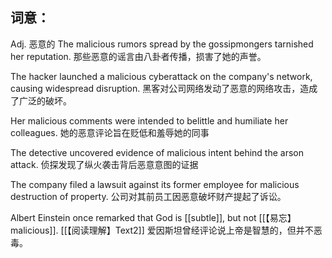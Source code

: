 ## 词意：
Adj. 恶意的
The malicious rumors spread by the gossipmongers tarnished her reputation.
那些恶意的谣言由八卦者传播，损害了她的声誉。

The hacker launched a malicious cyberattack on the company's network, causing widespread disruption.
黑客对公司网络发动了恶意的网络攻击，造成了广泛的破坏。

Her malicious comments were intended to belittle and humiliate her colleagues.
她的恶意评论旨在贬低和羞辱她的同事

The detective uncovered evidence of malicious intent behind the arson attack.
侦探发现了纵火袭击背后恶意意图的证据


The company filed a lawsuit against its former employee for malicious destruction of property.
公司对其前员工因恶意破坏财产提起了诉讼。

Albert Einstein once remarked that God is [[subtle]], but not [[【易忘】malicious]]. [[【阅读理解】Text2]]
爱因斯坦曾经评论说上帝是智慧的，但并不恶毒。